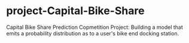 # project-Capital-Bike-Share
Capital Bike Share Prediction Copmetition Project: Building a model that emits a probability distribution as to a user's bike end docking station.
